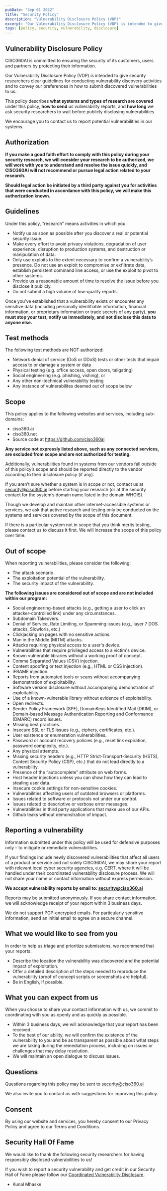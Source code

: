 ```yaml
---
pubDate: "Sep 01 2022"
title: "Security Policy"
description: "Vulnerability Disclosure Policy (VDP)"
excerpt: "Our Vulnerability Disclosure Policy (VDP) is intended to give security researchers clear guidelines for conducting vulnerability discovery activities and to convey our preferences in how to submit discovered vulnerabilities to us."
tags: [policy, security, vulnerability, disclosure]
---
```


## Vulnerability Disclosure Policy
CISO360AI is committed to ensuring the security of its customers, users and partners by protecting their information.

Our Vulnerability Disclosure Policy (VDP) is intended to give security researchers clear guidelines for conducting vulnerability discovery activities and to convey our preferences in how to submit discovered vulnerabilities to us.

This policy describes **what systems and types of research are covered** under this policy, **how to send** us vulnerability reports, and **how long** we ask security researchers to wait before publicly disclosing vulnerabilities.

We encourage you to contact us to report potential vulnerabilities in our systems.

## Authorization
**If you make a good faith effort to comply with this policy during your security research, we will consider your research to be authorized, we will work with you to understand and resolve the issue quickly, and CISO360AI will not recommend or pursue legal action related to your research.**

**Should legal action be initiated by a third party against you for activities that were conducted in accordance with this policy, we will make this authorization known.**

## Guidelines
Under this policy, “research” means activities in which you:

- Notify us as soon as possible after you discover a real or potential security issue.
- Make every effort to avoid privacy violations, degradation of user experience, disruption to production systems, and destruction or manipulation of data.
- Only use exploits to the extent necessary to confirm a vulnerability’s presence. Do not use an exploit to compromise or exfiltrate data, establish persistent command line access, or use the exploit to pivot to other systems.
- Provide us a reasonable amount of time to resolve the issue before you disclose it publicly.
- Do not submit a high volume of low-quality reports.

Once you’ve established that a vulnerability exists or encounter any sensitive data (including personally identifiable information, financial information, or proprietary information or trade secrets of any party), **you must stop your test, notify us immediately, and not disclose this data to anyone else.**

## Test methods
The following test methods are NOT authorized:

- Network denial of service (DoS or DDoS) tests or other tests that impair access to or damage a system or data
- Physical testing (e.g. office access, open doors, tailgating)
- Social engineering (e.g. phishing, vishing), or
- Any other non-technical vulnerability testing
- Any instance of vulnerabilites deemed out of scope below

## Scope
This policy applies to the following websites and services, including sub-domains:

- ciso360.ai
- ciso360.net
- Source code at https://github.com/ciso360ai

**Any service not expressly listed above, such as any connected services, are excluded from scope and are not authorized for testing.** 

Additionally, vulnerabilities found in systems from our vendors fall outside of this policy’s scope and should be reported directly to the vendor according to their disclosure policy (if any). 

If you aren’t sure whether a system is in scope or not, contact us at security@ciso360.ai before starting your research (or at the security contact for the system’s domain name listed in the domain WHOIS).

Though we develop and maintain other internet-accessible systems or services, we ask that active research and testing only be conducted on the systems and services covered by the scope of this document. 

If there is a particular system not in scope that you think merits testing, please contact us to discuss it first. We will increase the scope of this policy over time.

## Out of scope
When reporting vulnerabilities, please consider the following:

- The attack scenario.
- The exploitation potential of the vulnerability.
- The security impact of the vulnerability.
 
**The following issues are considered out of scope and are not included within our program:**

- Social engineering-based attacks (e.g., getting a user to click an attacker-controlled link) under any circumstances.
- Subdomain Takeovers.
- Denial of Service, Rate Limiting, or Spamming issues (e.g., layer 7 DOS attacks, Slowloris, etc.)
- Clickjacking on pages with no sensitive actions.
- Man in the Middle (MITM) attacks.
- Attacks requiring physical access to a user's device.
- Vulnerabilities that require privileged access to a victim's device.
- Known vulnerable libraries without a working proof of concept.
- Comma Separated Values (CSV) injection.
- Content spoofing or text injection (e.g., HTML or CSS injection).
- IFRAME injection.
- Reports from automated tools or scans without accompanying demonstration of exploitability.
- Software version disclosure without accompanying demonstration of exploitability.
- Use of a known-vulnerable library without evidence of exploitability.
- Open redirects.
- Sender Policy Framework (SPF), DomainKeys Identified Mail (DKIM), or Domain-based Message Authentication Reporting and Conformance (DMARC) record issues.
- Missing best practices.
- Insecure SSL or TLS issues (e.g., ciphers, certificates, etc.).
- User existence or enumeration vulnerabilities.
- Password or account recovery policies (e.g., reset link expiration, password complexity, etc.).
- Any physical attempts.
- Missing security headers (e.g., HTTP Strict-Transport-Security (HSTS), Content Security Policy (CSP), etc.) that do not lead directly to a vulnerability.
- Presence of the “autocomplete” attribute on web forms.
- Host header injections unless you can show how they can lead to stealing user data.
- Insecure cookie settings for non-sensitive cookies.
- Vulnerabilities affecting users of outdated browsers or platforms.
- Issues related to software or protocols not under our control.
- Issues related to descriptive or verbose error messages.
- Vulnerabilities in third party applications that make use of our APIs.
- Github leaks without demonstration of impact.

## Reporting a vulnerability
Information submitted under this policy will be used for defensive purposes only – to mitigate or remediate vulnerabilities.

If your findings include newly discovered vulnerabilities that affect all users of a product or service and not solely CISO360AI, we may share your report with relevant local cyber security agencies, e.g. CERT, where it will be handled under their coordinated vulnerability disclosure process. We will not share your name or contact information without express permission.

**We accept vulnerability reports by email to: security@ciso360.ai**

Reports may be submitted anonymously. If you share contact information, we will acknowledge receipt of your report within 3 business days.

We do not support PGP-encrypted emails. For particularly sensitive information, send an initial email to agree on a secure channel.

## What we would like to see from you
In order to help us triage and prioritize submissions, we recommend that your reports:

- Describe the location the vulnerability was discovered and the potential impact of exploitation.
- Offer a detailed description of the steps needed to reproduce the vulnerability (proof of concept scripts or screenshots are helpful).
- Be in English, if possible.

## What you can expect from us
When you choose to share your contact information with us, we commit to coordinating with you as openly and as quickly as possible.

- Within 3 business days, we will acknowledge that your report has been received.
- To the best of our ability, we will confirm the existence of the vulnerability to you and be as transparent as possible about what steps we are taking during the remediation process, including on issues or challenges that may delay resolution.
- We will maintain an open dialogue to discuss issues.

## Questions
Questions regarding this policy may be sent to security@ciso360.ai

We also invite you to contact us with suggestions for improving this policy.

## Consent
By using our website and services, you hereby consent to our Privacy Policy and agree to our Terms and Conditions.

## Security Hall Of Fame

We would like to thank the following security researchers for having responsibly disclosed vulnerabilities to us!

If you wish to report a security vulnerability and get credit in our Security Hall of Fame please follow our [Coordinated Vulnerability Disclosure](https://ciso360.ai/security-policy/).

  * Kunal Mhaske
